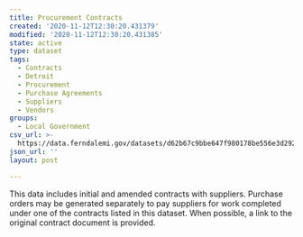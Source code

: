 ```yaml
---
title: Procurement Contracts
created: '2020-11-12T12:30:20.431379'
modified: '2020-11-12T12:30:20.431385'
state: active
type: dataset
tags:
  - Contracts
  - Detroit
  - Procurement
  - Purchase Agreements
  - Suppliers
  - Vendors
groups:
  - Local Government
csv_url: >-
  https://data.ferndalemi.gov/datasets/d62b67c9bbe647f980178be556e3d292_0.csv?outSR=%7B%22latestWkid%22%3A3857%2C%22wkid%22%3A102100%7D
json_url: ''
layout: post

---
```

<span>This data includes initial and amended contracts 
with suppliers. Purchase orders may be generated separately to pay 
suppliers for work completed under one of the contracts listed in this 
dataset. </span>When possible, a link to the original contract document is provided.
